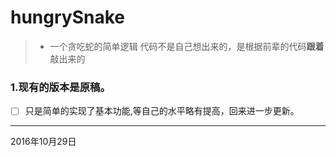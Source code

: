 # hungrySnake
> * 一个贪吃蛇的简单逻辑
> 代码不是自己想出来的，是根据前辈的代码**跟着**敲出来的

### 1.现有的版本是原稿。

- [ ] 只是简单的实现了基本功能,等自己的水平略有提高，回来进一步更新。

---------
2016年10月29日

